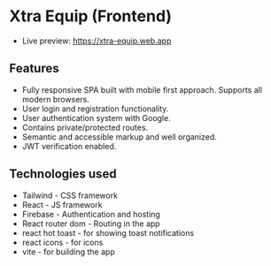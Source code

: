 # Xtra Equip (Frontend)

- Live preview: https://xtra-equip.web.app 

## Features
- Fully responsive SPA built with mobile first approach. Supports all modern browsers.
- User login and registration functionality.
- User authentication system with Google.
- Contains private/protected routes.
- Semantic and accessible markup and well organized.
- JWT verification enabled. 

## Technologies used
- Tailwind - CSS framework
- React - JS framework
- Firebase - Authentication and hosting
- React router dom - Routing in the app
- react hot toast - for showing toast notifications
- react icons - for icons
- vite - for building the app
  
